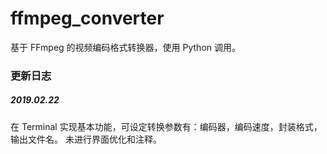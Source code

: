 # ffmpeg_converter

基于 FFmpeg 的视频编码格式转换器，使用 Python 调用。

### 更新日志
##### 2019.02.22 
在 Terminal 实现基本功能，可设定转换参数有：编码器，编码速度，封装格式，输出文件名。
未进行界面优化和注释。